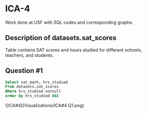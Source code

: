 # ICA-4
Work done at USF with SQL codes and corresponding graphs. 

## Description of datasets.sat_scores
Table contains SAT scores and hours studied for different schools, teachers, and students.

## Question #1

```sql
Select sat_math, hrs_studied
From datasets.sat_scores
Where hrs_studied notnull
order by hrs_studied ASC
```

![ICA#4](Visualizations/ICA#4 Q1.png)
